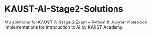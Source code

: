 # KAUST-AI-Stage2-Solutions
My solutions for KAUST AI Stage 2 Exam – Python &amp; Jupyter Notebook implementations for Introduction to AI by KAUST Academy.
